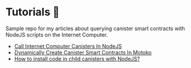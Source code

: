 # Tutorials 👋

Sample repo for my articles about querying canister smart contracts with NodeJS scripts on the Internet Computer.

- [Call Internet Computer Canisters In NodeJS](https://6zvwc-sqaaa-aaaal-aalma-cai.raw.ic0.app/d/call-internet-computer-canister-smart-contracts-in-nodejs)
- [Dynamically Create Canister Smart Contracts In Motoko](https://6zvwc-sqaaa-aaaal-aalma-cai.raw.ic0.app/d/dynamically-create-canister-smart-contracts-in-motoko)
- [How to install code in child canisters with NodeJS?](https://6zvwc-sqaaa-aaaal-aalma-cai.raw.ic0.app/d/install-code-in-child-canisters-with-nodejs)


